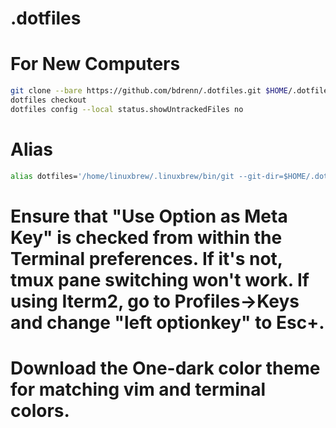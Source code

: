 # .dotfiles

# For New Computers
```bash
git clone --bare https://github.com/bdrenn/.dotfiles.git $HOME/.dotfiles
dotfiles checkout
dotfiles config --local status.showUntrackedFiles no
```

# Alias 
```bash
alias dotfiles='/home/linuxbrew/.linuxbrew/bin/git --git-dir=$HOME/.dotfiles/ --work-tree=$HOME'
```

# Ensure that "Use Option as Meta Key" is checked from within the Terminal preferences. If it's not, tmux pane switching won't work. If using Iterm2, go to Profiles->Keys and change "left optionkey" to Esc+.

# Download the One-dark color theme for matching vim and terminal colors.
